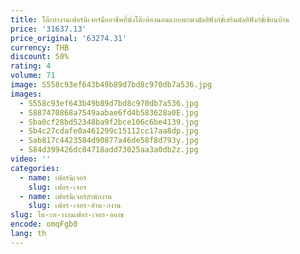 ```yaml
---
title: โต๊ะทํางานเฟอร์นิเจอร์มืออาชีพที่นั่งโต๊ะห้องนอนแบบพกพามัลติฟังก์ชั่เสริมมัลติฟังก์ชั่เขียนบ้าน
price: '31637.13'
price_original: '63274.31'
currency: THB
discount: 50%
rating: 4
volume: 71
image: S558c93ef643b49b89d7bd8c970db7a536.jpg
images:
  - S558c93ef643b49b89d7bd8c970db7a536.jpg
  - S887470868a7549aabae6fd4b583628a0E.jpg
  - Sba0cf28bd52348ba9f2bce106c6be4139.jpg
  - Sb4c27cdafe0a461299c15112cc17aa8dp.jpg
  - Sab817c4423584d90877a46de58f8d793y.jpg
  - S84d399426dc84718add73025aa3a0db2z.jpg
video: ''
categories:
  - name: เฟอร์นิเจอร์
    slug: เฟอร-เจอร
  - name: เฟอร์นิเจอร์สำนักงาน
    slug: เฟอร-เจอร-สำน-กงาน
slug: โต-ะท-างานเฟอร-เจอร-ออาช
encode: omqFgb0
lang: th
---
```

  